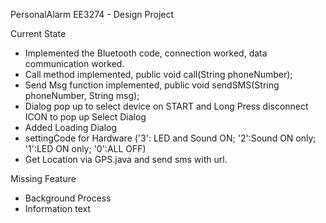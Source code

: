 PersonalAlarm
EE3274 - Design Project

Current State
- Implemented the Bluetooth code, connection worked, data communication worked.
- Call method implemented, public void call(String phoneNumber);
- Send Msg function implemented, public void sendSMS(String phoneNumber, String msg);
- Dialog pop up to select device on START and Long Press disconnect ICON to pop up Select Dialog
- Added Loading Dialog
- settingCode for Hardware ('3': LED and Sound ON; '2':Sound ON only; '1':LED ON only; '0':ALL OFF)
- Get Location via GPS.java and send sms with url.

Missing Feature
- Background Process
- Information text
